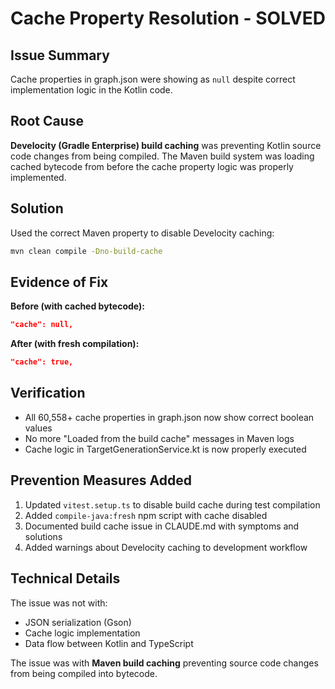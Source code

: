 # Cache Property Resolution - SOLVED

## Issue Summary
Cache properties in graph.json were showing as `null` despite correct implementation logic in the Kotlin code.

## Root Cause
**Develocity (Gradle Enterprise) build caching** was preventing Kotlin source code changes from being compiled. The Maven build system was loading cached bytecode from before the cache property logic was properly implemented.

## Solution
Used the correct Maven property to disable Develocity caching:
```bash
mvn clean compile -Dno-build-cache
```

## Evidence of Fix
**Before (with cached bytecode):**
```json
"cache": null,
```

**After (with fresh compilation):**
```json
"cache": true,
```

## Verification
- All 60,558+ cache properties in graph.json now show correct boolean values
- No more "Loaded from the build cache" messages in Maven logs
- Cache logic in TargetGenerationService.kt is now properly executed

## Prevention Measures Added
1. Updated `vitest.setup.ts` to disable build cache during test compilation
2. Added `compile-java:fresh` npm script with cache disabled
3. Documented build cache issue in CLAUDE.md with symptoms and solutions
4. Added warnings about Develocity caching to development workflow

## Technical Details
The issue was not with:
- JSON serialization (Gson)
- Cache logic implementation
- Data flow between Kotlin and TypeScript

The issue was with **Maven build caching** preventing source code changes from being compiled into bytecode.